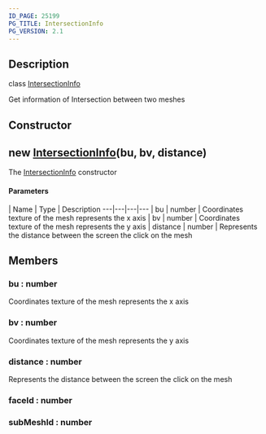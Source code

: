 ```yaml
---
ID_PAGE: 25199
PG_TITLE: IntersectionInfo
PG_VERSION: 2.1
---
```

## Description

class [IntersectionInfo](/classes/2.3/IntersectionInfo)

Get information of Intersection between two meshes

## Constructor

## new [IntersectionInfo](/classes/2.3/IntersectionInfo)(bu, bv, distance)

The [IntersectionInfo](/classes/2.3/IntersectionInfo) constructor

#### Parameters
 | Name | Type | Description
---|---|---|---
 | bu | number |   Coordinates texture of the mesh represents the x axis
 | bv | number |   Coordinates texture of the mesh represents the y axis
 | distance | number |   Represents the distance between the screen the click on the mesh
## Members

### bu : number

Coordinates texture of the mesh represents the x axis

### bv : number

Coordinates texture of the mesh represents the y axis

### distance : number

Represents the distance between the screen the click on the mesh

### faceId : number



### subMeshId : number



